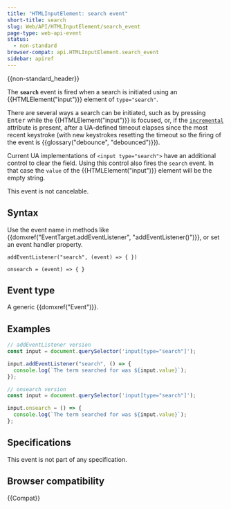 ```yaml
---
title: "HTMLInputElement: search event"
short-title: search
slug: Web/API/HTMLInputElement/search_event
page-type: web-api-event
status:
  - non-standard
browser-compat: api.HTMLInputElement.search_event
sidebar: apiref
---
```


{{non-standard_header}}

The **`search`** event is fired when a search is initiated using an {{HTMLElement("input")}} element of `type="search"`.

There are several ways a search can be initiated, such as by pressing <kbd>Enter</kbd> while the {{HTMLElement("input")}} is focused, or, if the [`incremental`](/en-US/docs/Web/HTML/Reference/Elements/input#incremental) attribute is present, after a UA-defined timeout elapses since the most recent keystroke (with new keystrokes resetting the timeout so the firing of the event is {{glossary("debounce", "debounced")}}).

Current UA implementations of `<input type="search">` have an additional control to clear the field. Using this control also fires the `search` event. In that case the `value` of the {{HTMLElement("input")}} element will be the empty string.

This event is not cancelable.

## Syntax

Use the event name in methods like {{domxref("EventTarget.addEventListener", "addEventListener()")}}, or set an event handler property.

```js-nolint
addEventListener("search", (event) => { })

onsearch = (event) => { }
```

## Event type

A generic {{domxref("Event")}}.

## Examples

```js
// addEventListener version
const input = document.querySelector('input[type="search"]');

input.addEventListener("search", () => {
  console.log(`The term searched for was ${input.value}`);
});
```

```js
// onsearch version
const input = document.querySelector('input[type="search"]');

input.onsearch = () => {
  console.log(`The term searched for was ${input.value}`);
};
```

## Specifications

This event is not part of any specification.

## Browser compatibility

{{Compat}}
